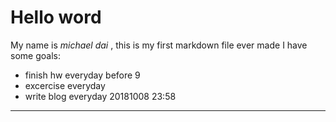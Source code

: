 # Hello word
My name is *michael dai* , this is my first markdown file ever made
I have some goals:
* finish hw everyday before 9
* excercise everyday
* write blog everyday
20181008 23:58
***

